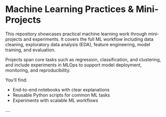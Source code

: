 # Machine Learning Practices & Mini-Projects

This repository showcases practical machine learning work through mini-projects and experiments. It covers the full ML workflow including data cleaning, exploratory data analysis (EDA), feature engineering, model training, and evaluation.

Projects span core tasks such as regression, classification, and clustering, and include experiments in MLOps to support model deployment, monitoring, and reproducibility.

You’ll find:
- End-to-end notebooks with clear explanations
- Reusable Python scripts for common ML tasks
- Experiments with scalable ML workflows

....

